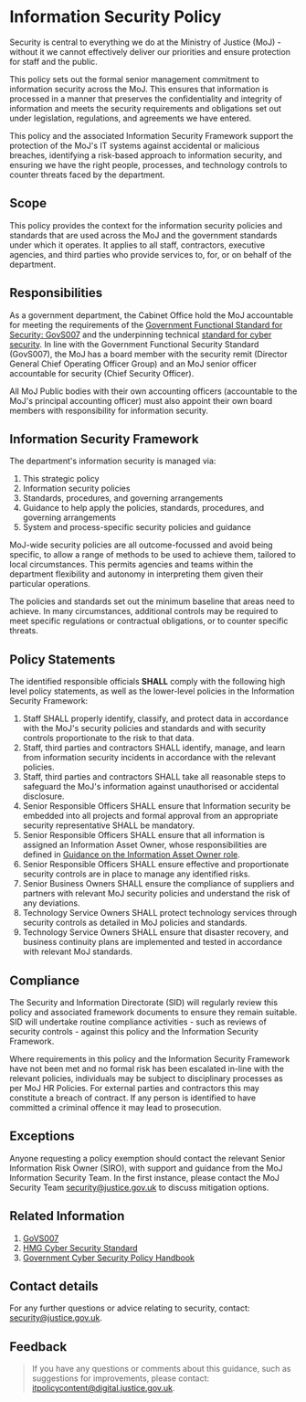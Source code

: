 # Information Security Policy

Security is central to everything we do at the Ministry of Justice \(MoJ\) - without it we cannot effectively deliver our priorities and ensure protection for staff and the public.

This policy sets out the formal senior management commitment to information security across the MoJ. This ensures that information is processed in a manner that preserves the confidentiality and integrity of information and meets the security requirements and obligations set out under legislation, regulations, and agreements we have entered.

This policy and the associated Information Security Framework support the protection of the MoJ's IT systems against accidental or malicious breaches, identifying a risk-based approach to information security, and ensuring we have the right people, processes, and technology controls to counter threats faced by the department.

## Scope

This policy provides the context for the information security policies and standards that are used across the MoJ and the government standards under which it operates. It applies to all staff, contractors, executive agencies, and third parties who provide services to, for, or on behalf of the department.

## Responsibilities

As a government department, the Cabinet Office hold the MoJ accountable for meeting the requirements of the [Government Functional Standard for Security: GovS007](https://www.gov.uk/government/publications/government-functional-standard-govs-007-security) and the underpinning technical [standard for cyber security](https://www.security.gov.uk/policy-and-guidance/the-cyber-security-standard/). In line with the Government Functional Security Standard \(GovS007\), the MoJ has a board member with the security remit \(Director General Chief Operating Officer Group\) and an MoJ senior officer accountable for security \(Chief Security Officer\).

All MoJ Public bodies with their own accounting officers \(accountable to the MoJ's principal accounting officer\) must also appoint their own board members with responsibility for information security.

## Information Security Framework

The department's information security is managed via:

1.  This strategic policy
2.  Information security policies
3.  Standards, procedures, and governing arrangements
4.  Guidance to help apply the policies, standards, procedures, and governing arrangements
5.  System and process-specific security policies and guidance

MoJ-wide security policies are all outcome-focussed and avoid being specific, to allow a range of methods to be used to achieve them, tailored to local circumstances. This permits agencies and teams within the department flexibility and autonomy in interpreting them given their particular operations.

The policies and standards set out the minimum baseline that areas need to achieve. In many circumstances, additional controls may be required to meet specific regulations or contractual obligations, or to counter specific threats.

## Policy Statements

The identified responsible officials **SHALL** comply with the following high level policy statements, as well as the lower-level policies in the Information Security Framework:

1.  Staff SHALL properly identify, classify, and protect data in accordance with the MoJ's security policies and standards and with security controls proportionate to the risk to that data.
2.  Staff, third parties and contractors SHALL identify, manage, and learn from information security incidents in accordance with the relevant policies.
3.  Staff, third parties and contractors SHALL take all reasonable steps to safeguard the MoJ's information against unauthorised or accidental disclosure.
4.  Senior Responsible Officers SHALL ensure that Information security be embedded into all projects and formal approval from an appropriate security representative SHALL be mandatory.
5.  Senior Responsible Officers SHALL ensure that all information is assigned an Information Asset Owner, whose responsibilities are defined in [Guidance on the Information Asset Owner role](https://www.gov.uk/government/publications/information-asset-owner-role-guidance/guidance-on-the-information-asset-owner-role-html).
6.  Senior Responsible Officers SHALL ensure effective and proportionate security controls are in place to manage any identified risks.
7.  Senior Business Owners SHALL ensure the compliance of suppliers and partners with relevant MoJ security policies and understand the risk of any deviations.
8.  Technology Service Owners SHALL protect technology services through security controls as detailed in MoJ policies and standards.
9.  Technology Service Owners SHALL ensure that disaster recovery, and business continuity plans are implemented and tested in accordance with relevant MoJ standards.

## Compliance

The Security and Information Directorate \(SID\) will regularly review this policy and associated framework documents to ensure they remain suitable. SID will undertake routine compliance activities - such as reviews of security controls - against this policy and the Information Security Framework.

Where requirements in this policy and the Information Security Framework have not been met and no formal risk has been escalated in-line with the relevant policies, individuals may be subject to disciplinary processes as per MoJ HR Policies. For external parties and contractors this may constitute a breach of contract. If any person is identified to have committed a criminal offence it may lead to prosecution.

## Exceptions

Anyone requesting a policy exemption should contact the relevant Senior Information Risk Owner \(SIRO\), with support and guidance from the MoJ Information Security Team. In the first instance, please contact the MoJ Security Team  security@justice.gov.uk to discuss mitigation options.

## Related Information

1.  [GoVS007](https://www.gov.uk/government/publications/government-functional-standard-govs-007-security)
2.  [HMG Cyber Security Standard](https://www.security.gov.uk/policy-and-guidance/the-cyber-security-standard/)
3.  [Government Cyber Security Policy Handbook](https://www.security.gov.uk/policy-and-guidance/government-cyber-security-policy-handbook/)

## Contact details

For any further questions or advice relating to security, contact: [security@justice.gov.uk](mailto:security@justice.gov.uk).

## Feedback

> If you have any questions or comments about this guidance, such as suggestions for improvements, please contact: [itpolicycontent@digital.justice.gov.uk](mailto:itpolicycontent@digital.justice.gov.uk).

